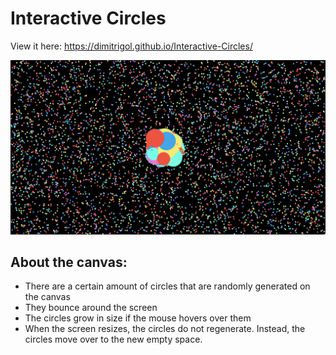 # Interactive Circles

View it here: https://dimitrigol.github.io/Interactive-Circles/

![project image](Circle-Screenshot.png "Demo")

## About the canvas:
* There are a certain amount of circles that are randomly generated on the canvas
* They bounce around the screen
* The circles grow in size if the mouse hovers over them
* When the screen resizes, the circles do not regenerate. Instead, the circles move over to the new empty space.
